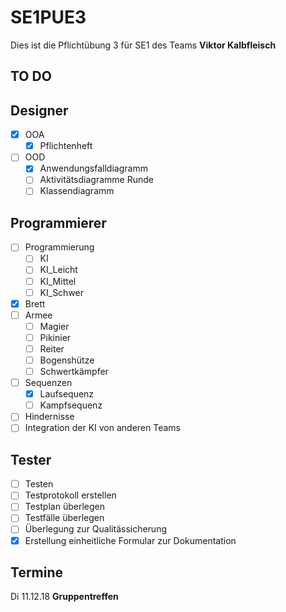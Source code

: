 # SE1PUE3
Dies ist die Pflichtübung 3 für SE1 des Teams __Viktor Kalbfleisch__

## TO DO

## Designer
 - [x] OOA
      - [x] Pflichtenheft
 - [ ] OOD
      - [x] Anwendungsfalldiagramm
      - [ ] Aktivitätsdiagramme Runde
      - [ ] Klassendiagramm
## Programmierer
 - [ ] Programmierung
      - [ ] KI
      - [ ] KI_Leicht
      - [ ] KI_Mittel
      - [ ] KI_Schwer
 - [x] Brett
 - [ ] Armee
      - [ ] Magier
      - [ ] Pikinier
      - [ ] Reiter
      - [ ] Bogenshütze
      - [ ] Schwertkämpfer
 - [ ] Sequenzen
      - [x] Laufsequenz
      - [ ] Kampfsequenz
 - [ ] Hindernisse
 - [ ] Integration der KI von anderen Teams
 ## Tester
 - [ ] Testen
 - [ ] Testprotokoll erstellen
 - [ ] Testplan überlegen
 - [ ] Testfälle überlegen
 - [ ] Überlegung zur Qualitässicherung
 - [x] Erstellung einheitliche Formular zur Dokumentation 

## Termine

Di 11.12.18 __Gruppentreffen__

